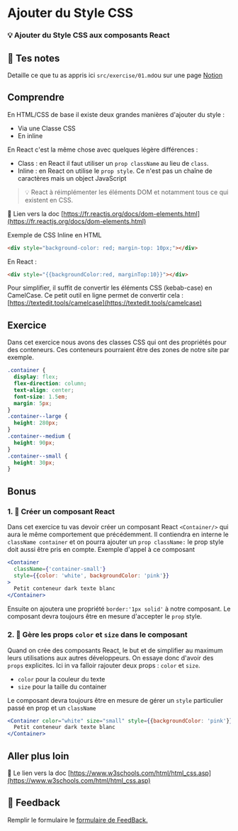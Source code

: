 # Ajouter du Style CSS

### 💡 Ajouter du Style CSS aux composants React

## 📝 Tes notes

Detaille ce que tu as appris ici
`src/exercise/01.md`ou sur une page [Notion](https://go.mikecodeur.com/course-notes-template)

## Comprendre

En HTML/CSS de base il existe deux grandes manières d'ajouter du style :

- Via une Classe CSS
- En inline

En React c'est la même chose avec quelques légère différences :

- Class : en React il faut utiliser un `prop className` au lieu de `class`.
- Inline : en React on utilise le `prop style`. Ce n'est pas un chaîne de
  caractères mais un object JavaScript

> 💡 React à réimplémenter les éléments DOM et notamment tous ce qui existent en
> CSS.

📑 Lien vers la doc
[https://fr.reactjs.org/docs/dom-elements.html](https://fr.reactjs.org/docs/dom-elements.html)

Exemple de CSS Inline en HTML

```html
<div style="background-color: red; margin-top: 10px;"></div>
```

En React :

```html
<div style="{{backgroundColor:red, marginTop:10}}"></div>
```

Pour simplifier, il suffit de convertir les éléments CSS (kebab-case) en
CamelCase. Ce petit outil en ligne permet de convertir cela :
[https://textedit.tools/camelcase](https://textedit.tools/camelcase)

## Exercice

Dans cet exercice nous avons des classes CSS qui ont des propriétés pour des
conteneurs. Ces conteneurs pourraient être des zones de notre site par exemple.

```css
.container {
  display: flex;
  flex-direction: column;
  text-align: center;
  font-size: 1.5em;
  margin: 5px;
}
.container--large {
  height: 280px;
}
.container--medium {
  height: 90px;
}
.container--small {
  height: 30px;
}
```

## Bonus

### 1. 🚀 Créer un composant React

Dans cet exercice tu vas devoir créer un composant React `<Container/>` qui aura
le même comportement que précédemment. Il contiendra en interne le
`className container` et on pourra ajouter un `prop className:` le prop style
doit aussi être pris en compte. Exemple d'appel à ce composant

```jsx
<Container
  className={'container-small'}
  style={{color: 'white', backgroundColor: 'pink'}}
>
  Petit conteneur dark texte blanc
</Container>
```

Ensuite on ajoutera une propriété `border:'1px solid'` à notre composant. Le
composant devra toujours être en mesure d'accepter le `prop` style.

### 2. 🚀 Gère les props `color` et `size` dans le composant

Quand on crée des composants React, le but et de simplifier au maximum leurs
utilisations aux autres développeurs. On essaye donc d'avoir des `props`
explicites. Ici in va falloir rajouter deux props : `color` et `size`.

- `color` pour la couleur du texte
- `size` pour la taille du container

Le composant devra toujours être en mesure de gérer un `style` particulier passé
en prop et un `className`

```jsx
<Container color="white" size="small" style={{backgroundColor: 'pink'}}>
  Petit conteneur dark texte blanc
</Container>
```

## Aller plus loin

📑 Le lien vers la doc
[https://www.w3schools.com/html/html_css.asp](https://www.w3schools.com/html/html_css.asp)

## 🐜 Feedback

Remplir le formulaire le
[formulaire de FeedBack.](https://go.mikecodeur.com/cours-react-avis?entry.1430994900=React%20Fondamentaux&entry.533578441=05%20Ajouter%20du%20Style%20CSS)
